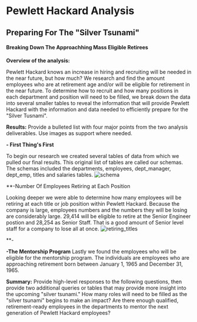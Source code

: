# Pewlett Hackard Analysis
## Preparing For The "Silver Tsunami"
#### Breaking Down The Approachhing Mass Eligible Retirees



**Overview of the analysis:** 

Pewlett Hackard knows an increase in hiring and recruiting will be needed in the near future, but how much? We research and find the amount employees who are at retirement age and/or will be eligible for retirement in the near future. To determine how to recruit and how many positions in each department and position will need to be filled, we break down the data into several smaller tables to reveal the information that will provide Pewlett Hackard with the information and data needed to efficiently prepare for the "Silver Tusnami".


**Results:** 
Provide a bulleted list with four major points from the two analysis deliverables. Use images as support where needed.


**- First Thing's First**

To begin our research we created several tables of data from which we pulled our final results. This original list of tables are called our schemas. The schemas included the departments, employees, dept_manager, dept_emp, titles and salaries tables. 
![schema](https://user-images.githubusercontent.com/69441332/96401292-7b85ce80-1198-11eb-9eda-ff71f544d01e.png)


**-Number Of Employees Retiring at Each Position

Looking deeper we were able to determine how many employees will be retiring at each title or job position within Pewlett Hackard. Because the company is large, employees numbers and the numbers they will be losing are considerably large. 29,414 will be eligible to retire at the Senior Engineer postion and 28,254 as Senior Staff. That is a good amount of Senior level staff for a company to lose all at once.
![retiring_titles](https://user-images.githubusercontent.com/69441332/96402291-21d2d380-119b-11eb-9d84-329d0b7e94b8.png)


**-


**-The Mentorship Program**
Lastly we found the employees who will be eligible for the mentorship program. The individuals are employees who are approaching retirement born between January 1, 1965 and December 31, 1965. 


**Summary:** Provide high-level responses to the following questions, then provide two additional queries or tables that may provide more insight into the upcoming "silver tsunami."
How many roles will need to be filled as the "silver tsunami" begins to make an impact?
Are there enough qualified, retirement-ready employees in the departments to mentor the next generation of Pewlett Hackard employees?
